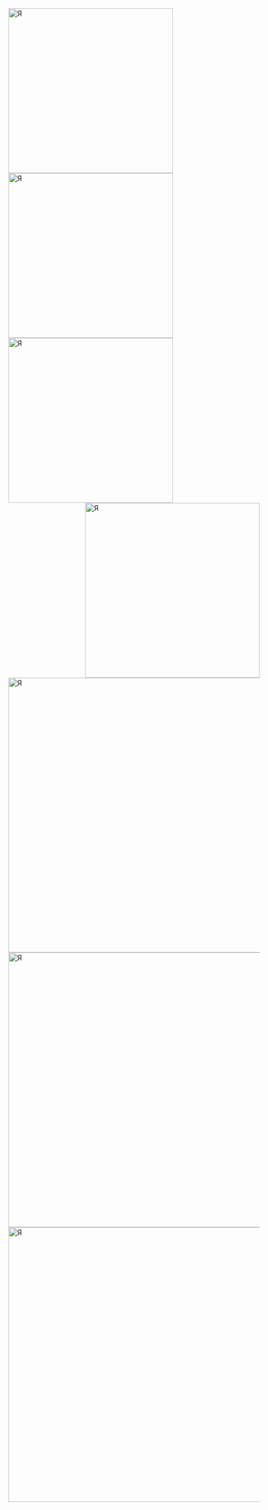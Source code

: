 
  <img src="https://github.com/user-attachments/assets/9394a7d0-1498-4aae-b2c8-473628f41d2e"  width="330" alt="Я">
   <img src="https://github.com/user-attachments/assets/3d9490d0-b499-4472-9802-c1945b654072"  width="330" alt="Я">
    <img src="https://github.com/user-attachments/assets/99b76701-1e21-44e6-a566-7e151d3fbc62"  width="330" alt="Я">
    <img src="https://github.com/user-attachments/assets/84efcd0a-d445-4b3d-8c5b-66c260416394" align="right" width="350" alt="Я">
     <img src="https://github.com/user-attachments/assets/4461ed8b-987d-4217-b812-2b7ab31d1b0d"  width="550" alt="Я">
    <img src="https://github.com/user-attachments/assets/fb2ba3d5-326c-474e-8c38-623ec6c5fd09"  width="550" alt="Я">
        <img src="https://github.com/user-attachments/assets/95970683-59e2-4482-b42d-38331e4ee7bb"  width="550" alt="Я">



